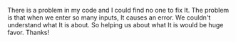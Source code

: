 There is a problem in my code and I could find no one to fix It. The problem is that when we enter so many inputs, It causes an error. We couldn't understand what It is about.
So helping us about what It is would be huge favor. Thanks!
